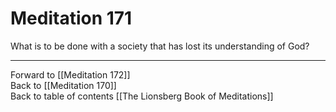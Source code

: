 # Meditation 171

What is to be done with a society that has lost its understanding of God? 

___

Forward to [[Meditation 172]]  
Back to [[Meditation 170]]  
Back to table of contents [[The Lionsberg Book of Meditations]]  